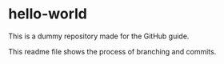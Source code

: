 # hello-world
This is a dummy repository made for the GitHub guide.

This readme file shows the process of branching and commits.
